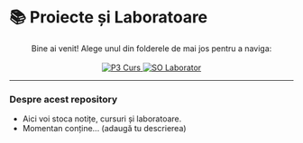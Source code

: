 # 📚 Proiecte și Laboratoare

<p align="center">
  Bine ai venit! Alege unul din folderele de mai jos pentru a naviga:
  <br><br>
  
  <a href="./P3_curs">
    <img src="https://img.shields.io/badge/P3_curs-4A90E2?style=for-the-badge&logo=github" alt="P3 Curs">
  </a>
  
  <a href="./SO_lab">
    <img src="https://img.shields.io/badge/SO_lab-50E3C2?style=for-the-badge&logo=linux&logoColor=black" alt="SO Laborator">
  </a>
</p>

---

### Despre acest repository
* Aici voi stoca notițe, cursuri și laboratoare.
* Momentan conține... (adaugă tu descrierea)
